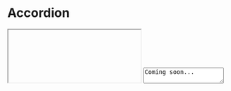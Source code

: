 # Accordion

<iframe class="code-preview" height="120px"></iframe>
<textarea class="code-editor" name="code">
Coming soon...
</textarea>